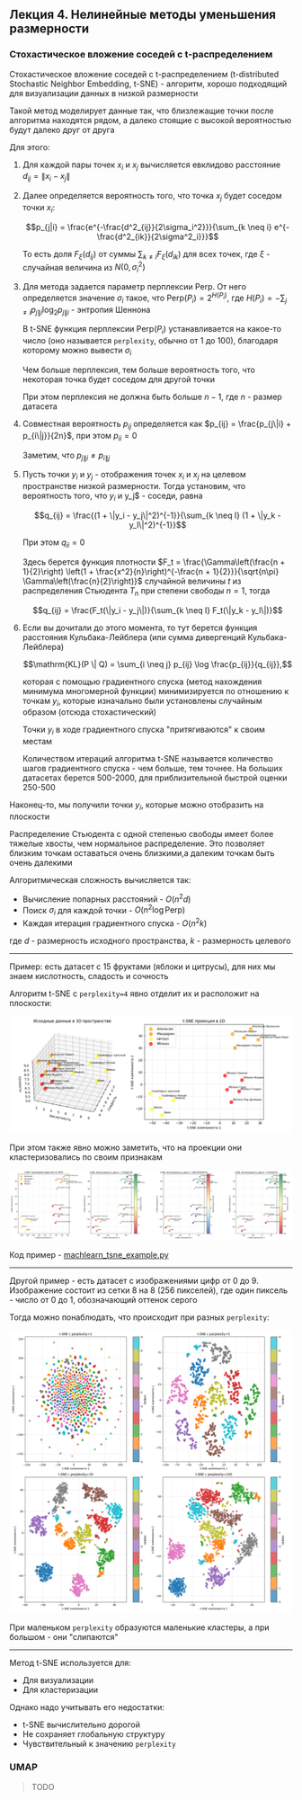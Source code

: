 <script id="MathJax-script" async src="https://cdn.jsdelivr.net/npm/mathjax@4/tex-mml-chtml.js"></script>
<script>
window.MathJax = {
  tex: {
    inlineMath: {'[+]': [['$', '$']]}
  }
};
</script>

## Лекция 4. Нелинейные методы уменьшения размерности

### Стохастическое вложение соседей с t-распределением

Стохастическое вложение соседей с t-распределением (t-distributed Stochastic Neighbor Embedding, t-SNE) - алгоритм, хорошо подходящий для визуализации данных в низкой размерности

Такой метод моделирует данные так, что близлежащие точки после алгоритма находятся рядом, а далеко стоящие с высокой вероятностью будут далеко друг от друга

Для этого:

1. Для каждой пары точек $x_i$ и $x_j$ вычисляется евклидово расстояние $d_{ij} = \|x_i - x_j\|$

2. Далее определяется вероятность того, что точка $x_j$ будет соседом точки $x_i$:

    $$p_{j|i} = \frac{e^{-\frac{d^2_{ij}}{2\sigma_i^2}}}{\sum_{k \neq i} e^{-\frac{d^2_{ik}}{2\sigma^2_i}}}$$

    То есть доля $F_\xi (d_{ij})$ от суммы $\sum_{k \neq i} F_\xi (d_{ik})$ для всех точек, где $\xi$ - случайная величина из $N(0, \sigma_i^2)$

3. Для метода задается параметр перплексии $\mathrm{Perp}$. От него определяется значение $\sigma_i$ такое, что $\mathrm{Perp}(P_i) = 2^{H(P_i)}$, где $H(P_i) = - \sum_{j\neq i} p_{j\|i} \log_2 p_{j\|i}$ - энтропия Шеннона

    В t-SNE функция перплексии $\mathrm{Perp}(P_i)$ устанавливается на какое-то число (оно называется `perplexity`, обычно от 1 до 100), благодаря которому можно вывести $\sigma_i$

    Чем больше перплексия, тем больше вероятность того, что некоторая точка будет соседом для другой точки

    При этом перплексия не должна быть больше $n - 1$, где $n$ - размер датасета

4. Совместная вероятность $p_{ij}$ определяется как $p_{ij} = \frac{p_{j\|i} + p_{i\|j}}{2n}$, при этом $p_{ii} = 0$

    Заметим, что $p_{j\|i} \neq p_{i\|j}$

5. Пусть точки $y_i$ и $y_j$ - отображения точек $x_i$ и $x_j$ на целевом пространстве низкой размерности. Тогда установим, что вероятность того, что $y_i$ и y_j$ - соседи, равна 

    $$q_{ij} = \frac{(1 + \|y_i - y_j\|^2)^{-1}}{\sum_{k \neq l} (1 + \|y_k - y_l\|^2)^{-1}}$$

    При этом $q_{ii} = 0$

    Здесь берется функция плотности $F_t = \frac{\Gamma\left(\frac{n + 1}{2}\right) \left(1 + \frac{x^2}{n}\right)^{-\frac{n + 1}{2}}}{\sqrt{n\pi} \Gamma\left(\frac{n}{2}\right)}$ случайной величины $t$ из распределения Стьюдента $T_n$ при степени свободы $n = 1$, тогда

    $$q_{ij} = \frac{F_t(\|y_i - y_j\|)}{\sum_{k \neq l} F_t(\|y_k - y_l\|)}$$

6. Если вы дочитали до этого момента, то тут берется функция расстояния Кульбака-Лейблера (или сумма дивергенций Кульбака-Лейблера)

    $$\mathrm{KL}(P \| Q) = \sum_{i \neq j} p_{ij} \log \frac{p_{ij}}{q_{ij}},$$

    которая с помощью градиентного спуска (метод нахождения минимума многомерной функции) минимизируется по отношению к точкам $y_i$, которые изначально были установлены случайным образом (отсюда стохастический)

    Точки $y_i$ в ходе градиентного спуска "притягиваются" к своим местам

    Количеством итераций алгоритма t-SNE называется количество шагов градиентного спуска - чем больше, тем точнее. На больших датасетах берется 500-2000, для приблизительной быстрой оценки 250-500

Наконец-то, мы получили точки $y_i$, которые можно отобразить на плоскости

Распределение Стьюдента с одной степенью свободы имеет более тяжелые хвосты, чем нормальное распределение. Это позволяет близким точкам оставаться очень близкими,а далеким точкам быть очень далекими 

Алгоритмическая сложность вычисляется так:

* Вычисление попарных расстояний - $O(n^2 d)$
* Поиск $\sigma_i$ для каждой точки - $O(n^2 \log \mathrm{Perp})$
* Каждая итерация градиентного спуска - $O(n^2 k)$

где $d$ - размерность исходного пространства, $k$ - размерность целевого

---

Пример: есть датасет с 15 фруктами (яблоки и цитрусы), для них мы знаем кислотность, сладость и сочность

Алгоритм t-SNE с `perplexity=4` явно отделит их и расположит на плоскости:

![t-SNE фрукты 1](images/machlearn_tsne_example1.png)

При этом также явно можно заметить, что на проекции они кластеризовались по своим признакам

![t-SNE фрукты 2](images/machlearn_tsne_example2.png)

Код пример - [machlearn_tsne_example.py](./examples/machlearn_tsne_example.py)

---

Другой пример - есть датасет с изображениями цифр от 0 до 9. Изображение состоит из сетки 8 на 8 (256 пикселей), где один пиксель - число от 0 до 1, обозначающий оттенок серого

Тогда можно понаблюдать, что происходит при разных `perplexity`:

![t-SNE цифры 2](images/machlearn_tsne_digits_example.png)

При маленьком `perplexity` образуются маленькие кластеры, а при большом - они "слипаются"

---

Метод t-SNE используется для:

* Для визуализации
* Для кластеризации

Однако надо учитывать его недостатки:

* t-SNE вычислительно дорогой
* Не сохраняет глобальную структуру
* Чувствительный к значению `perplexity`

### UMAP 

> TODO
